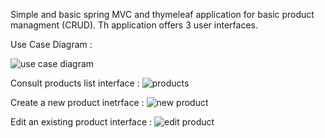 Simple and basic spring MVC and thymeleaf application for basic product managment (CRUD).
Th application offers 3 user interfaces.

Use Case Diagram :

![use case diagram](https://github.com/KarbichFiras/SimplePrductMangmentApp/assets/80693397/d48b4611-42df-4993-b9ce-ba3644f3caf7)

Consult products list interface :
![products](https://github.com/KarbichFiras/SimplePrductMangmentApp/assets/80693397/448b6860-9ae1-44bb-802f-2cd99f40bc3e)

Create a new product inetrface :
![new product](https://github.com/KarbichFiras/SimplePrductMangmentApp/assets/80693397/05da9793-1ccd-4ee7-8d86-2eebd52534e5)

Edit an existing product interface :
![edit product](https://github.com/KarbichFiras/SimplePrductMangmentApp/assets/80693397/f08c7aad-b318-4d40-8624-cbe134301ef3)

